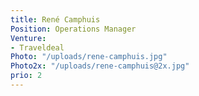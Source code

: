 ```yaml
---
title: René Camphuis
Position: Operations Manager
Venture:
- Traveldeal
Photo: "/uploads/rene-camphuis.jpg"
Photo2x: "/uploads/rene-camphuis@2x.jpg"
prio: 2
---
```


